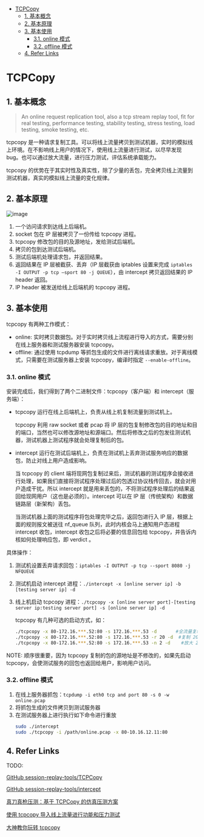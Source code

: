 - [TCPCopy](#tcpcopy)
  - [1. 基本概念](#1-基本概念)
  - [2. 基本原理](#2-基本原理)
  - [3. 基本使用](#3-基本使用)
    - [3.1. online 模式](#31-online-模式)
    - [3.2. offline 模式](#32-offline-模式)
  - [4. Refer Links](#4-refer-links)

# TCPCopy

## 1. 基本概念

> An online request replication tool, also a tcp stream replay tool, fit for real testing, performance testing, stability testing, stress testing, load testing, smoke testing, etc.

tcpcopy 是一种请求复制工具。可以将线上流量拷贝到测试机器，实时的模拟线上环境。在不影响线上用户的情况下，使用线上流量进行测试，以尽早发现 bug。也可以通过放大流量，进行压力测试，评估系统承载能力。

tcpcopy 的优势在于其实时性及真实性，除了少量的丢包，完全拷贝线上流量到测试机器，真实的模拟线上流量的变化规律。

## 2. 基本原理

![image](http://img.cdn.firejq.com/jpg/2018/7/27/0014a92f86032b72e8e5f20b7a6c31df.jpg)

1. 一个访问请求到达线上后端机。
1. socket 包在 IP 层被拷贝了一份传给 tcpcopy 进程。
1. tcpcopy 修改包的目的及源地址，发给测试后端机。
1. 拷贝的包到达测试后端机。
1. 测试后端机处理请求包，并返回结果。
1. 返回结果在 IP 层被截获、丢弃（IP 层截获由 iptables 设置来完成 `iptables -I OUTPUT -p tcp –sport 80 -j QUEUE`），由 intercept 拷贝返回结果的 IP header 返回。
1. IP header 被发送给线上后端机的 tcpcopy 进程。

## 3. 基本使用

tcpcopy 有两种工作模式：
- online: 实时拷贝数据包。对于实时拷贝线上流程进行导入的方式，需要分别在线上服务器和测试服务器安装 tcpcopy。
- offline: 通过使用 tcpdump 等抓包生成的文件进行离线请求重放。对于离线模式，只需要在测试服务器上安装 tcpcopy，编译时指定 `--enable-offline`。

### 3.1. online 模式

安装完成后，我们得到了两个二进制文件：tcpcopy（客户端）和 intercept（服务端）：
- tcpcopy 运行在线上后端机上，负责从线上机复制流量到测试机上。

  tcpcopy 利用 raw socket 或者 pcap 将 IP 层的包复制修改包的目的地址和目的端口，当然也可以修改源地址和源端口。然后将修改之后的包发往测试机器，测试机器上测试程序就会处理复制后的包。

- intercept 运行在测试后端机上，负责在测试机上丢弃测试服务响应的数据包，防止对线上用户造成影响。

  当 tcpcopy 的 client 端将现网包复制过来后，测试机器的测试程序会接收进行处理，如果我们直接将测试程序处理过后的包透过协议栈传回去，就会对用户造成干扰。所以 intercept 就是用来丢包的，不将测试程序处理后的结果返回给现网用户（这也是必须的）。intercept 可以在 IP 层（传统架构）和数据链路层（新架构）丢包。

  当测试机器上面的测试程序将包处理完毕之后，返回包进行入 IP 层，根据上面的规则报文被送往 nf_queue 队列，此时内核会马上通知用户态进程 intercept 收包，intercept 收包之后将必要的信息回包给 tcpcopy，并告诉内核如何处理响应包，即 verdict 。

具体操作：
1. 测试机设置丢弃请求回包：`iptables -I OUTPUT -p tcp --sport 8080 -j NFQUEUE`
1. 测试机启动 intercept 进程：`./intercept -x [online server ip] -b [testing server ip] -d`
1. 线上机启动 tcpcopy 进程：`./tcpcopy -x [online server port]-[testing server ip:testing server port] -s [online server ip] -d`

    tcpcopy 有几种可选的启动方式，如：
    ```bash
    ./tcpcopy -x 80-172.16.***.52:80 -s 172.16.***.53 -d       #全流量复制
    ./tcpcopy -x 80-172.16.***.52:80 -s 172.16.***.53 -r 20 -d  #复制 20% 的流量
    ./tcpcopy -x 80-172.16.***.52:80 -s 172.16.***.53 -n 2 -d    #放大 2 倍流量
    ```
NOTE: 顺序很重要，因为 tcpcopy 复制的包的源地址是不修改的，如果先启动 tcpcopy，会使测试服务的回包也返回给用户，影响用户访问。

### 3.2. offline 模式

1. 在线上服务器抓包：`tcpdump -i eth0 tcp and port 80 -s 0 -w online.pcap`
1. 将抓包生成的文件拷贝到测试服务器
1. 在测试服务器上进行执行如下命令进行重放
    ```bash
    sudo ./intercept
    sudo ./tcpcopy -i /path/online.pcap -x 80-10.16.12.11:80
    ```

## 4. Refer Links

TODO:

[GitHub session-replay-tools/TCPCopy](https://github.com/session-replay-tools/tcpcopy)

[GitHub session-replay-tools/intercept](https://github.com/session-replay-tools/intercept)

[真刀真枪压测：基于 TCPCopy 的仿真压测方案](https://www.cnblogs.com/zhengyun_ustc/p/tcpcopy.html)

[使用 tcpcopy 导入线上流量进行功能和压力测试](http://blog.gaoyuan.xyz/2014/01/08/use-tcpcopy-test-online/)

[大神教你玩转 tcpcopy](https://www.imooc.com/article/29726?block_id=tuijian_wz)